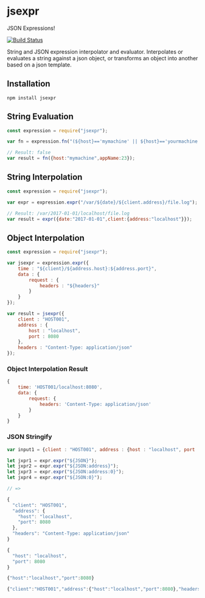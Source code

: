 # jsexpr
JSON Expressions!

[![Build Status](https://travis-ci.org/solzimer/jsexpr.svg?branch=master)](https://travis-ci.org/solzimer/jsexpr)

String and JSON expression interpolator and evaluator. Interpolates or evaluates a string against a json object, or transforms an object into another based on a json template.

## Installation
```
npm install jsexpr
```

## String Evaluation
```javascript
const expression = require("jsexpr");

var fn = expression.fn("(${host}=='mymachine' || ${host}=='yourmachine') && ${appName}=='su'");

// Result: false
var result = fn({host:"mymachine",appName:23});
```

## String Interpolation
```javascript
const expression = require("jsexpr");

var expr = expression.expr("/var/${date}/${client.address}/file.log");

// Result: /var/2017-01-01/localhost/file.log
var result = expr({date:"2017-01-01",client:{address:"localhost"}});
```

## Object Interpolation
```javascript
const expression = require("jsexpr");

var jsexpr = expression.expr({
	time : "${client}/${address.host}:${address.port}",
	data : {
		request : {
			headers : "${headers}"
		}
	}
});

var result = jsexpr({
	client : "HOST001",
	address : {
		host : "localhost",
		port : 8080
	},
	headers : "Content-Type: application/json"
});
```

### Object Interpolation Result
```javascript
{
	time: 'HOST001/localhost:8080',
	data: {
		request: {
			headers: 'Content-Type: application/json'
		}
	}
}
```

### JSON Stringify
```javascript
var input1 = {client : "HOST001", address : {host : "localhost", port : 8080}, headers : "Content-Type: application/json"};

let jxpr1 = expr.expr("${JSON}");
let jxpr2 = expr.expr("${JSON:address}");
let jxpr3 = expr.expr("${JSON:address:0}");
let jxpr4 = expr.expr("${JSON:0}");

// =>

{
  "client": "HOST001",
  "address": {
    "host": "localhost",
    "port": 8080
  },
  "headers": "Content-Type: application/json"
}

{
  "host": "localhost",
  "port": 8080
}

{"host":"localhost","port":8080}

{"client":"HOST001","address":{"host":"localhost","port":8080},"headers":"Content-Type: application/json"}
```
